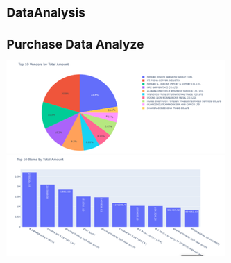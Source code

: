 # DataAnalysis
# Purchase Data  Analyze 
![Alt text](https://github.com/oleetech/DataAnalysis/blob/main/New%20folder/Screenshot_10.png)
![Alt text](https://github.com/oleetech/DataAnalysis/blob/main/New%20folder/Screenshot_1.png)
